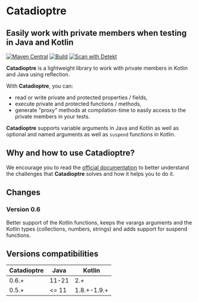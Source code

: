 # Catadioptre

## Easily work with private members when testing in Java and Kotlin

[![Maven Central](https://img.shields.io/maven-central/v/io.aeris-consulting/catadioptre-annotations.svg?color=blue&label=Maven%20Central)](https://search.maven.org/search?q=g:%22io.aeris-consulting%22%20AND%20a:catadioptre-*)
[![Build](https://github.com/aeris-consulting/catadioptre/actions/workflows/gradle-master.yml/badge.svg)](https://github.com/aeris-consulting/catadioptre/actions/workflows/gradle-master.yml)
[![Scan with Detekt](https://github.com/aeris-consulting/catadioptre/actions/workflows/detekt-analysis.yml/badge.svg)](https://github.com/aeris-consulting/catadioptre/actions/workflows/detekt-analysis.yml)

**Catadioptre** is a lightweight library to work with private members in Kotlin and Java using reflection.

With **Catadioptre**, you can:

* read or write private and protected properties / fields,
* execute private and protected functions / methods,
* generate "proxy" methods at compilation-time to easily access to the private members in your tests.

**Catadioptre** supports variable arguments in Java and Kotlin as well as optional and named arguments as well as
`suspend` functions in Kotlin.

## Why and how to use Catadioptre?

We encourage you to read the [official documentation](https://catadioptre.aeris-consulting.io/) to better understand the
challenges that **Catadioptre** solves and how it helps you to do it.

## Changes

### Version 0.6

Better support of the Kotlin functions, keeps the varargs arguments and the Kotlin types (collections, numbers,
strings) and adds support for suspend functions.

## Versions compatibilities

| Catadioptre | Java  | Kotlin      |
|-------------|-------|-------------|
| 0.6.+       | 11-21 | 2.+         |
| 0.5.+       | <= 11 | 1.8.+-1.9.+ |